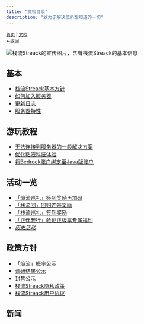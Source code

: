 ```yaml
---
title: "文档目录"
description: "致力于解决您所想知道的一切"
---
```

<small id="old_menu"><a href="/Streack/">首页</a> | <a href="/Streack/doc/">文档</a></small><br><small><a href="/Streack/doc/">←返回</a></small><br>

![栈流Streack的宣传图片，含有栈流Streack的基本信息](https://kdxiaoyi.top/Streack/assets/img/referral_1.png "宣传图")

## 基本
* [栈流Streack基本方针](./policy/rule)
* [如何加入服务器](./connect/join)
* [更新日志](./updata)
* [服务器特性](./info/feature)

## 游玩教程
* [无法连接到服务器的一般解决方案](./connect/solution)
* [优化粘液科技体验](./info/slimefun)
* [将Bedrock账户绑定至Java版账户](./safe/linkaccount)

## 活动一览
* [「熵流巡礼」签到奖励再加码](./event/20250502)
* [「栈流回」回归连签奖励](./event/20250401b)
* [「栈流巡礼」签到奖励](./event/20250401a)
* [「正伴我行」验证正版享专属福利](./event/20250422)
* [*历史活动*](./event)

## 政策方针
* [「熵流」概率公示](./info/entroprix)
* [调研结果公示](./survey/)
* [封禁公示](./info/ban)
* [栈流Streack隐私政策](./policy/privacy)
* [栈流Streack用户协议](./policy/user)

## 新闻

<div id="mdRender_config" data-sideship-hide="2"></div>
<script src="https://rs.kdxiaoyi.top/res/scripts/js/sober@1.0.6.min.js"></script><script src="https://kdxiaoyi.top/Streack/page/js/pmd.js"></script><script src="https://rs.kdxiaoyi.top/res/scripts/js/pmd-reRender.min.js"></script>